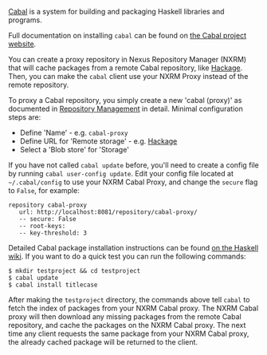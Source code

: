 <!--

    Sonatype Nexus (TM) Open Source Version
    Copyright (c) 2019-present Sonatype, Inc.
    All rights reserved. Includes the third-party code listed at http://links.sonatype.com/products/nexus/oss/attributions.

    This program and the accompanying materials are made available under the terms of the Eclipse Public License Version 1.0,
    which accompanies this distribution and is available at http://www.eclipse.org/legal/epl-v10.html.

    Sonatype Nexus (TM) Professional Version is available from Sonatype, Inc. "Sonatype" and "Sonatype Nexus" are trademarks
    of Sonatype, Inc. Apache Maven is a trademark of the Apache Software Foundation. M2eclipse is a trademark of the
    Eclipse Foundation. All other trademarks are the property of their respective owners.

-->


[Cabal](https://www.haskell.org/cabal/) is a system for building and packaging Haskell libraries and programs.

Full documentation on installing `cabal` can be found on [the Cabal project website](https://www.haskell.org/cabal/#install-upgrade). 

You can create a proxy repository in Nexus Repository Manager (NXRM) that will cache packages from a remote Cabal repository, like
[Hackage](http://hackage.haskell.org/). Then, you can make the `cabal` client use your NXRM Proxy 
instead of the remote repository.
 
To proxy a Cabal repository, you simply create a new 'cabal (proxy)' as documented in 
[Repository Management](https://help.sonatype.com/repomanager3/configuration/repository-management) in
detail. Minimal configuration steps are:

- Define 'Name' - e.g. `cabal-proxy`
- Define URL for 'Remote storage' - e.g. [Hackage](http://hackage.haskell.org/)
- Select a 'Blob store' for 'Storage'

If you have not called `cabal update` before, you'll need to create a config file by running `cabal user-config update`. 
Edit your config file located at `~/.cabal/config` to use your NXRM Cabal Proxy, and change the `secure` flag to `False`, for example:
```
repository cabal-proxy
   url: http://localhost:8081/repository/cabal-proxy/
   -- secure: False
   -- root-keys:
   -- key-threshold: 3
```

Detailed Cabal package installation instructions can be found [on the Haskell wiki](https://wiki.haskell.org/Cabal-Install). If you want to do a quick test you can run the following commands:

    $ mkdir testproject && cd testproject
    $ cabal update
    $ cabal install titlecase
    
After making the `testproject` directory, the commands above tell `cabal` to fetch the index of packages from your NXRM Cabal proxy. The NXRM Cabal proxy will then download any missing packages from the remote Cabal repository, and cache the packages on the NXRM Cabal proxy.
The next time any client requests the same package from your NXRM Cabal proxy, the already cached package will
be returned to the client.
